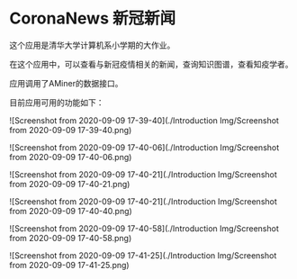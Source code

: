 # CoronaNews 新冠新闻

这个应用是清华大学计算机系小学期的大作业。

在这个应用中，可以查看与新冠疫情相关的新闻，查询知识图谱，查看知疫学者。

应用调用了AMiner的数据接口。

目前应用可用的功能如下：

![Screenshot from 2020-09-09 17-39-40](./Introduction Img/Screenshot from 2020-09-09 17-39-40.png)

![Screenshot from 2020-09-09 17-40-06](./Introduction Img/Screenshot from 2020-09-09 17-40-06.png)

![Screenshot from 2020-09-09 17-40-21](./Introduction Img/Screenshot from 2020-09-09 17-40-21.png)

![Screenshot from 2020-09-09 17-40-21](./Introduction Img/Screenshot from 2020-09-09 17-40-40.png)



![Screenshot from 2020-09-09 17-40-58](./Introduction Img/Screenshot from 2020-09-09 17-40-58.png)

![Screenshot from 2020-09-09 17-41-25](./Introduction Img/Screenshot from 2020-09-09 17-41-25.png)

